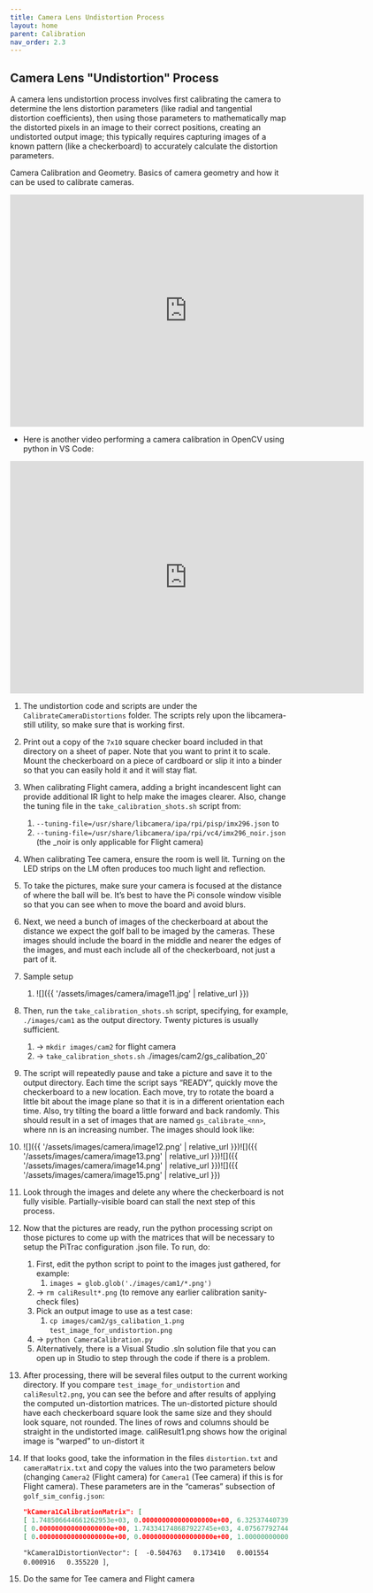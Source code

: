 ```yaml
---
title: Camera Lens Undistortion Process
layout: home
parent: Calibration
nav_order: 2.3
---
```


## Camera Lens "Undistortion" Process

A camera lens undistortion process involves first calibrating the camera to determine the lens distortion parameters (like radial and tangential distortion coefficients), then using those parameters to mathematically map the distorted pixels in an image to their correct positions, creating an undistorted output image; this typically requires capturing images of a known pattern (like a checkerboard) to accurately calculate the distortion parameters.

Camera Calibration and Geometry. Basics of camera geometry and how it can be used to calibrate cameras. 

<iframe width="640" height="420" src="https://www.youtube.com/embed/_-BTKiamRTg" frameborder="0" allowfullscreen></iframe>

- Here is another video performing a camera calibration in OpenCV using python in VS Code: 
<iframe width="640" height="420" src="https://www.youtube.com/embed/H5qbRTikxI4" frameborder="0" allowfullscreen></iframe>


1. The undistortion code and scripts are under the `CalibrateCameraDistortions` folder.  The scripts rely upon the libcamera-still utility, so make sure that is working first.  
2. Print out a copy of the `7x10` square checker board included in that directory on a sheet of paper. Note that you want to print it to scale.  Mount the checkerboard on a piece of cardboard or slip it into a binder so that you can easily hold it and it will stay flat.    
3. When calibrating Flight camera, adding a bright incandescent light can provide additional IR light to help make the images clearer. Also, change the tuning file in the `take_calibration_shots.sh` script from:  
   1.  `--tuning-file=/usr/share/libcamera/ipa/rpi/pisp/imx296.json`  to  
   2.  `--tuning-file=/usr/share/libcamera/ipa/rpi/vc4/imx296_noir.json` (the _noir is only applicable for Flight camera)  
4. When calibrating Tee camera, ensure the room is well lit. Turning on the LED strips on the LM often produces too much light and reflection.  
5. To take the pictures, make sure your camera is focused at the distance of where the ball will be.  It’s best to have the Pi console window visible so that you can see when to move the board and avoid blurs.   
6. Next, we need a bunch of images of the checkerboard at about the distance we expect the golf ball to be imaged by the cameras.  These images should include the board in the middle and nearer the edges of the images, and must each include all of the checkerboard, not just a part of it.  
7. Sample setup   
   1. ![]({{ '/assets/images/camera/image11.jpg' | relative_url }})   
8. Then, run the `take_calibration_shots.sh` script, specifying, for example, `./images/cam1` as the output directory.  Twenty pictures is usually sufficient.    
   1. → `mkdir images/cam2` for flight camera 
   2. → `take_calibration_shots.sh` ./images/cam2/gs_calibation_20`  
9. The script will repeatedly pause and take a picture and save it to the output directory.  Each time the script says “READY”, quickly move the checkerboard to a new location.  Each move, try to rotate the board a little bit about the image plane so that it is in a different orientation each time.  Also, try tilting the board a little forward and back randomly.  This should result in a set of images that are named `gs_calibrate_<nn>`, where nn is an increasing number. The images should look like:  
10. ![]({{ '/assets/images/camera/image12.png' | relative_url }})![]({{ '/assets/images/camera/image13.png' | relative_url }})![]({{ '/assets/images/camera/image14.png' | relative_url }})![]({{ '/assets/images/camera/image15.png' | relative_url }})
11. Look through the images and delete any where the checkerboard is not fully visible.  Partially-visible board can stall the next step of this process.  
12. Now that the pictures are ready, run the python processing script on those pictures to come up with the matrices that will be necessary to setup the PiTrac configuration .json file.  To run, do:  
    1. First, edit the python script to point to the images just gathered, for example:  
       1. `images = glob.glob('./images/cam1/*.png')` 
    2. → `rm caliResult*.png` (to remove any earlier calibration sanity-check files)  
    3. Pick an output image to use as a test case:  
       1. `cp images/cam2/gs_calibation_1.png` `test_image_for_undistortion.png`  
    4. → `python CameraCalibration.py`  
    5. Alternatively, there is a Visual Studio .sln solution file that you can open up in Studio to step through the code if there is a problem.  
13. After processing, there will be several files output to the current working directory.  If you compare `test_image_for_undistortion` and `caliResult2.png`, you can see the before and after results of applying the computed un-distortion matrices.  The un-distorted picture should have each checkerboard square look the same size and they should look square, not rounded.  The lines of rows and columns should be straight in the undistorted image.  caliResult1.png shows how the original image is “warped” to un-distort it  
14. If that looks good, take the information in the files `distortion.txt` and `cameraMatrix.txt` and copy the values into the two parameters below (changing `Camera2` (Flight camera) for `Camera1` (Tee camera) if this is for Flight camera).  These parameters are in the “cameras” subsection of `golf_sim_config.json`:  

    ``` json
    "kCamera1CalibrationMatrix": [ 
    [ 1.748506644661262953e+03, 0.000000000000000000e+00, 6.325374407393054526e+02 ],  
    [ 0.000000000000000000e+00, 1.743341748687922745e+03, 4.075677927449370941e+02 ],  
    [ 0.000000000000000000e+00, 0.000000000000000000e+00, 1.000000000000000000e+00 ]],  
    ```
    `"kCamera1DistortionVector": [  -0.504763   0.173410   0.001554   0.000916   0.355220 ]`,

15. Do the same for Tee camera and Flight camera